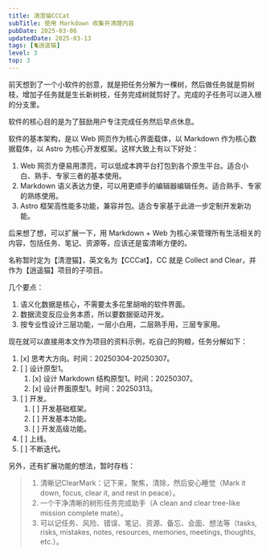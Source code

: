 ```yaml
---
title: 清澄猫CCCat
subTitle: 使用 Markdown 收集并清理内容
pubDate: 2025-03-06
updatedDate: 2025-03-13
tags: [🐈逍遥猫]
level: 3
top: 3
---
```


前天想到了一个小软件的创意，就是把任务分解为一棵树，然后做任务就是剪树枝，增加子任务就是生长新树枝，任务完成树就剪好了。完成的子任务可以进入根的分支里。

软件的核心目的是为了鼓励用户专注完成任务然后早点休息。

软件的基本架构，是以 Web 网页作为核心界面载体，以 Markdown 作为核心数据载体，以 Astro 为核心开发框架。这样大致上有以下好处：

1. Web 网页方便易用漂亮，可以低成本跨平台打包到各个原生平台。适合小白、熟手、专家三者的基本使用。
2. Markdown 语义表达方便，可以用更顺手的编辑器编辑任务。适合熟手、专家的熟练使用。
3. Astro 框架高性能多功能，兼容并包。适合专家基于此进一步定制开发新功能。

后来想了想，可以扩展一下，用 Markdown + Web 为核心来管理所有生活相关的内容，包括任务、笔记、资源等，应该还是蛮清晰方便的。

名称暂时定为【清澄猫】，英文名为【CCCat】，CC 就是 Collect and Clear，并作为【逍遥猫】项目的子项目。

几个要点：

1. 语义化数据是核心，不需要太多花里胡哨的软件界面。
2. 数据流变反应业务本质，所以要数据驱动开发。
3. 按专业性设计三层功能，一层小白用，二层熟手用，三层专家用。

现在就可以直接用本文作为项目的资料示例，吃自己的狗粮，任务分解如下：

1. [x] 思考大方向。时间：20250304-20250307。
2. [ ] 设计原型1。
    1. [x] 设计 Markdown 结构原型1。时间：20250307。
    2. [x] 设计界面原型1。时间：20250313。
3. [ ] 开发。
    1. [ ] 开发基础框架。
    2. [ ] 开发基本功能。
    3. [ ] 开发高级功能。
4. [ ] 上线。
5. [ ] 不断迭代。

另外，还有扩展功能的想法，暂时存档：

> 1. 清晰记ClearMark：记下来，聚焦，清除，然后安心睡觉（Mark it down, focus, clear it, and rest in peace）。
> 2. 一个干净清晰的树形任务完成助手（A clean and clear tree-like mission complete mate）。
> 3. 可以记任务、风险、错误、笔记、资源、备忘、会面、想法等（tasks, risks, mistakes, notes, resources, memories, meetings, thoughts, etc.）。
